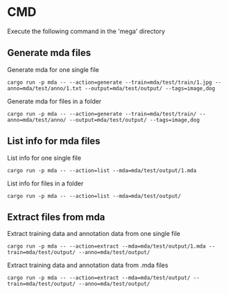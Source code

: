 # CMD

Execute the following command in the 'mega' directory

## Generate mda files

Generate mda for one single file

```shell
cargo run -p mda -- --action=generate --train=mda/test/train/1.jpg --anno=mda/test/anno/1.txt --output=mda/test/output/ --tags=image,dog
```

Generate mda for files in a folder

```shell
cargo run -p mda -- --action=generate --train=mda/test/train/ --anno=mda/test/anno/ --output=mda/test/output/ --tags=image,dog
```



## List info for mda files

List info for one single file

```shell
cargo run -p mda -- --action=list --mda=mda/test/output/1.mda
```

List info for files in a folder

```shell
cargo run -p mda -- --action=list --mda=mda/test/output/
```



## Extract files from mda

Extract training data and annotation data from one single file

```shell
cargo run -p mda -- --action=extract --mda=mda/test/output/1.mda --train=mda/test/output/ --anno=mda/test/output/

```

Extract training data and annotation data from .mda files 

```shell
cargo run -p mda -- --action=extract --mda=mda/test/output/ --train=mda/test/output/ --anno=mda/test/output/

```

